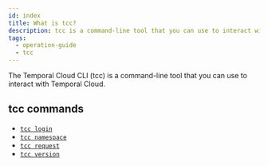 ```yaml
---
id: index
title: What is tcc?
description: tcc is a command-line tool that you can use to interact with Temporal Cloud.
tags:
  - operation-guide
  - tcc
---
```


The Temporal Cloud CLI (tcc) is a command-line tool that you can use to interact with Temporal Cloud.

## tcc commands

- [`tcc login`](/docs/cloud/tcc/login)
- [`tcc namespace`](/docs/cloud/tcc/namespace)
- [`tcc request`](/docs/cloud/tcc/request)
- [`tcc version`](/docs/cloud/tcc/version)
